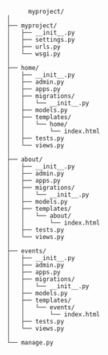             myproject/
      │
      ├── myproject/
      │   ├── __init__.py
      │   ├── settings.py
      │   ├── urls.py
      │   └── wsgi.py
      │
      ├── home/
      │   ├── __init__.py
      │   ├── admin.py
      │   ├── apps.py
      │   ├── migrations/
      │   │   └── __init__.py
      │   ├── models.py
      │   ├── templates/
      │   │   └── home/
      │   │       └── index.html
      │   ├── tests.py
      │   └── views.py
      │
      ├── about/
      │   ├── __init__.py
      │   ├── admin.py
      │   ├── apps.py
      │   ├── migrations/
      │   │   └── __init__.py
      │   ├── models.py
      │   ├── templates/
      │   │   └── about/
      │   │       └── index.html
      │   ├── tests.py
      │   └── views.py
      │
      ├── events/
      │   ├── __init__.py
      │   ├── admin.py
      │   ├── apps.py
      │   ├── migrations/
      │   │   └── __init__.py
      │   ├── models.py
      │   ├── templates/
      │   │   └── events/
      │   │       └── index.html
      │   ├── tests.py
      │   └── views.py
      │
      └── manage.py
